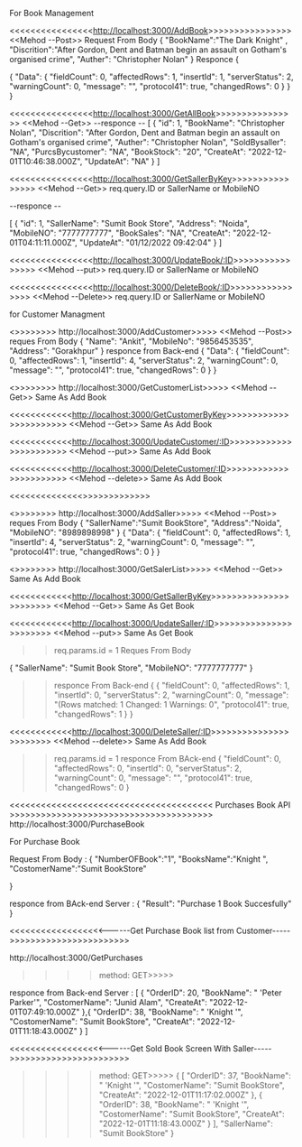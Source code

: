 For Book Management 


<<<<<<<<<<<<<<<<<http://localhost:3000/AddBook>>>>>>>>>>>>>>>>>
<<Mehod --Post>>
Request  From Body
{
            "BookName":"The Dark Knight" ,
            "Discrition":"After Gordon, Dent and Batman begin an assault on Gotham's organised crime",
            "Auther": "Christopher Nolan"
}
Responce {

{
    "Data": {
        "fieldCount": 0,
        "affectedRows": 1,
        "insertId": 1,
        "serverStatus": 2,
        "warningCount": 0,
        "message": "",
        "protocol41": true,
        "changedRows": 0
    }
}
}


<<<<<<<<<<<<<<<<<http://localhost:3000/GetAllBook>>>>>>>>>>>>>>>>>
<<Mehod --Get>>
--responce --
[
    {
        "id": 1,
        "BookName": "Christopher Nolan",
        "Discrition": "After Gordon, Dent and Batman begin an assault on Gotham's organised crime",
        "Auther": "Christopher Nolan",
        "SoldBysaller": "NA",
        "PurcsBycustomer": "NA",
        "BookStock": "20",
        "CreateAt": "2022-12-01T10:46:38.000Z",
        "UpdateAt": "NA"
    }
]

<<<<<<<<<<<<<<<<<http://localhost:3000/GetSallerByKey>>>>>>>>>>>>>>>>>
<<Mehod --Get>>
req.query.ID or SallerName or MobileNO

--responce --


[
    {
        "id": 1,
        "SallerName": "Sumit Book Store",
        "Address": "Noida",
        "MobileNO": "7777777777",
        "BookSales": "NA",
        "CreateAt": "2022-12-01T04:11:11.000Z",
        "UpdateAt": "01/12/2022 09:42:04"
    }
]


<<<<<<<<<<<<<<<<<http://localhost:3000/UpdateBook/:ID>>>>>>>>>>>>>>>>>
<<Mehod --put>>
req.query.ID or SallerName or MobileNO



<<<<<<<<<<<<<<<<<http://localhost:3000/DeleteBook/:ID>>>>>>>>>>>>>>>>>
<<Mehod --Delete>>
req.query.ID or SallerName or MobileNO


for Customer Managment


<>>>>>>>> http://localhost:3000/AddCustomer>>>>>
<<Mehod --Post>>
reques  From Body
{
            "Name": "Ankit",
            "MobileNo": "9856453535",
            "Address": "Gorakhpur"
}
responce from Back-end
{
    "Data": {
        "fieldCount": 0,
        "affectedRows": 1,
        "insertId": 4,
        "serverStatus": 2,
        "warningCount": 0,
        "message": "",
        "protocol41": true,
        "changedRows": 0
    }
} 


<>>>>>>>> http://localhost:3000/GetCustomerList>>>>>
<<Mehod --Get>>
Same As Add Book


<<<<<<<<<<<<<http://localhost:3000/GetCustomerByKey>>>>>>>>>>>>>>>>>>>>>>>>
<<Mehod --Get>>
Same As Add Book

<<<<<<<<<<<<<http://localhost:3000/UpdateCustomer/:ID>>>>>>>>>>>>>>>>>>>>>>>>
<<Mehod --put>>
Same As Add Book


<<<<<<<<<<<<<http://localhost:3000/DeleteCustomer/:ID>>>>>>>>>>>>>>>>>>>>>>>>
<<Mehod --delete>>
Same As Add Book








<<<<<<<<<<<<<<<for Saller  Management>>>>>>>>>>>>>>


<>>>>>>>> http://localhost:3000/AddSaller>>>>>
<<Mehod --Post>>
reques  From Body
{
    "SallerName":"Sumit BookStore",
            "Address":"Noida",
            "MobileNO": "8989898998"
}
{
    "Data": {
        "fieldCount": 0,
        "affectedRows": 1,
        "insertId": 4,
        "serverStatus": 2,
        "warningCount": 0,
        "message": "",
        "protocol41": true,
        "changedRows": 0
    }
}


<>>>>>>>> http://localhost:3000/GetSalerList>>>>>
<<Mehod --Get>>
Same As Add Book


<<<<<<<<<<<<<http://localhost:3000/GetSallerByKey>>>>>>>>>>>>>>>>>>>>>>>>
<<Mehod --Get>>
Same As Get Book

<<<<<<<<<<<<<http://localhost:3000/UpdateSaller/:ID>>>>>>>>>>>>>>>>>>>>>>>>
<<Mehod --put>>
Same As Get Book

>>req.params.id  = 1
>>Reques From Body

{
    "SallerName": "Sumit Book Store",
     "MobileNO": "7777777777"
}
>>responce From Back-end
{
    {
    "fieldCount": 0,
    "affectedRows": 1,
    "insertId": 0,
    "serverStatus": 2,
    "warningCount": 0,
    "message": "(Rows matched: 1  Changed: 1  Warnings: 0",
    "protocol41": true,
    "changedRows": 1
}
}


<<<<<<<<<<<<<http://localhost:3000/DeleteSaller/:ID>>>>>>>>>>>>>>>>>>>>>>>>
<<Mehod --delete>>
Same As Add Book


>> req.params.id  = 1
>> responce From BAck-end
 {
    "fieldCount": 0,
    "affectedRows": 0,
    "insertId": 0,
    "serverStatus": 2,
    "warningCount": 0,
    "message": "",
    "protocol41": true,
    "changedRows": 0
}




<<<<<<<<<<<<<<<<<<<<<<<<<<<<<<<<<<<<<<< Purchases Book API >>>>>>>>>>>>>>>>>>>>>>>>>>>>>>>>>>>>>>>
http://localhost:3000/PurchaseBook

For Purchase Book 

Request From Body :
{
    "NumberOFBook":"1",
    "BooksName":"Knight ",
    "CostomerName":"Sumit BookStore"

}


responce from BAck-end Server :
{
    "Result": "Purchase 1 Book Succesfully" 
}


<<<<<<<<<<<<<<<<<<------Get Purchase Book list from Customer----->>>>>>>>>>>>>>>>>>>>>>>

http://localhost:3000/GetPurchases
>>>>method: GET>>>>>

responce from Back-end Server :
[
    {
        "OrderID": 20,
        "BookName": " 'Peter Parker'",
        "CostomerName": "Junid Alam",
        "CreateAt": "2022-12-01T07:49:10.000Z"
    },{
        "OrderID": 38,
        "BookName": " 'Knight '",
        "CostomerName": "Sumit BookStore",
        "CreateAt": "2022-12-01T11:18:43.000Z"
    }
]






<<<<<<<<<<<<<<<<<<------Get Sold Book Screen With Saller----->>>>>>>>>>>>>>>>>>>>>>>
>>>>method: GET>>>>>
{
    [
            "OrderID": 37,
            "BookName": " 'Knight '",
            "CostomerName": "Sumit BookStore",
            "CreateAt": "2022-12-01T11:17:02.000Z"
        },
        {
            "OrderID": 38,
            "BookName": " 'Knight '",
            "CostomerName": "Sumit BookStore",
            "CreateAt": "2022-12-01T11:18:43.000Z"
        }
    ],
    "SallerName": "Sumit BookStore"
}
